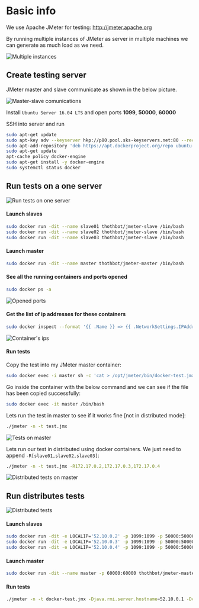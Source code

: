 # Basic info
 
 We use Apache JMeter for testing:
 http://jmeter.apache.org
 
 By running multiple instances of JMeter as server in multiple machines we can generate as much load as we need.

![Multiple instances](https://raw.githubusercontent.com/thothbot/jmeter-master/master/doc/multiple_instances.jpg)

## Create testing server

JMeter master and slave communicate as shown in the below picture.

![Master-slave comunications](https://raw.githubusercontent.com/thothbot/jmeter-master/master/doc/master_slave_communications.jpg)

Install ```Ubuntu Server 16.04 LTS``` and open ports **1099**, **50000**, **60000**

SSH into server and run

```bash
sudo apt-get update
sudo apt-key adv --keyserver hkp://p80.pool.sks-keyservers.net:80 --recv-keys 58118E89F3A912897C070ADBF76221572C52609D
sudo apt-add-repository 'deb https://apt.dockerproject.org/repo ubuntu-xenial main'
sudo apt-get update
apt-cache policy docker-engine
sudo apt-get install -y docker-engine
sudo systemctl status docker
```

## Run tests on a one server

![Run tests on one server](https://raw.githubusercontent.com/thothbot/jmeter-master/master/doc/oneserver_tests.jpg)

#### Launch slaves

```bash
sudo docker run -dit --name slave01 thothbot/jmeter-slave /bin/bash
sudo docker run -dit --name slave02 thothbot/jmeter-slave /bin/bash
sudo docker run -dit --name slave03 thothbot/jmeter-slave /bin/bash
```

#### Launch master
```bash
sudo docker run -dit --name master thothbot/jmeter-master /bin/bash
```

#### See all the running containers and ports opened

```bash
sudo docker ps -a
```
![Opened ports](https://raw.githubusercontent.com/thothbot/jmeter-master/master/doc/opened_ports.jpg)

#### Get the list of ip addresses for these containers

```bash
sudo docker inspect --format '{{ .Name }} => {{ .NetworkSettings.IPAddress }}' $(sudo docker ps -a -q)
```
![Container's ips](https://raw.githubusercontent.com/thothbot/jmeter-master/master/doc/containers_ips.jpg)

#### Run tests
Copy the test into my JMeter master container:
```bash
sudo docker exec -i master sh -c 'cat > /opt/jmeter/bin/docker-test.jmx' < docker-test.jmx
```
Go inside the container with the below command and we can see if the file has been copied successfully:
```bash
sudo docker exec -it master /bin/bash
```
Lets run the test in master to see if it works fine [not in distributed mode]:
```bash
./jmeter -n -t test.jmx
```

![Tests on master](https://raw.githubusercontent.com/thothbot/jmeter-master/master/doc/mater_tests.jpg)

Lets run our test in distributed using docker containers. We just need to append ```-R[slave01,slave02,slave03]```:
```bash
./jmeter -n -t test.jmx -R172.17.0.2,172.17.0.3,172.17.0.4
```

![Distributed tests on master](https://raw.githubusercontent.com/thothbot/jmeter-master/master/doc/mater_tests_distrib.jpg)

## Run distributes tests

![Distributed tests](https://raw.githubusercontent.com/thothbot/jmeter-master/master/doc/distrib_tests.jpg)

#### Launch slaves
```bash
sudo docker run -dit -e LOCALIP='52.10.0.2' -p 1099:1099 -p 50000:50000 thothbot/jmeter-slave /bin/bash
sudo docker run -dit -e LOCALIP='52.10.0.3' -p 1099:1099 -p 50000:50000 thothbot/jmeter-slave /bin/bash
sudo docker run -dit -e LOCALIP='52.10.0.4' -p 1099:1099 -p 50000:50000 thothbot/jmeter-slave /bin/bash
```

#### Launch master
```bash
sudo docker run -dit --name master -p 60000:60000 thothbot/jmeter-master /bin/bash
```

#### Run tests
```bash
./jmeter -n -t docker-test.jmx -Djava.rmi.server.hostname=52.10.0.1 -Dclient.rmi.localport=60000 -R52.10.0.2,52.10.0.3
```
